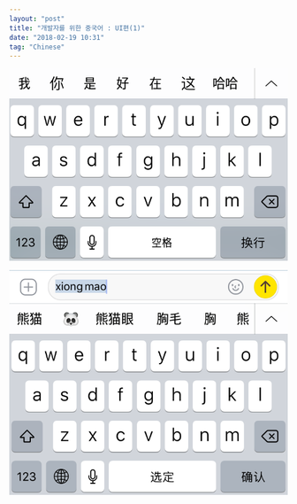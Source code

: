 ```yaml
---
layout: "post"
title: "개발자를 위한 중국어 : UI편(1)"
date: "2018-02-19 10:31"
tag: "Chinese"
---
```


![](/assets/posts/IMG_0762.png)

![](/assets/posts/IMG_0763.png)
